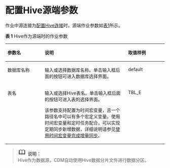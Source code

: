 # 配置Hive源端参数<a name="dayu_01_0051"></a>

作业中源连接为[配置Hive连接](配置Hive连接.md)时，源端作业参数如[表1](#zh-cn_topic_0108275424_table31823995163953)所示。

**表 1**  Hive作为源端时的作业参数

<a name="zh-cn_topic_0108275424_table31823995163953"></a>
<table><thead align="left"><tr id="zh-cn_topic_0108275424_row18653487163953"><th class="cellrowborder" valign="top" width="23.36%" id="mcps1.2.4.1.1"><p id="zh-cn_topic_0108275424_p15314298163953"><a name="zh-cn_topic_0108275424_p15314298163953"></a><a name="zh-cn_topic_0108275424_p15314298163953"></a>参数名</p>
</th>
<th class="cellrowborder" valign="top" width="52.33%" id="mcps1.2.4.1.2"><p id="zh-cn_topic_0108275424_p32498630163953"><a name="zh-cn_topic_0108275424_p32498630163953"></a><a name="zh-cn_topic_0108275424_p32498630163953"></a>说明</p>
</th>
<th class="cellrowborder" valign="top" width="24.310000000000002%" id="mcps1.2.4.1.3"><p id="zh-cn_topic_0108275424_p15143370163953"><a name="zh-cn_topic_0108275424_p15143370163953"></a><a name="zh-cn_topic_0108275424_p15143370163953"></a>取值样例</p>
</th>
</tr>
</thead>
<tbody><tr id="zh-cn_topic_0108275424_row1928353163953"><td class="cellrowborder" valign="top" width="23.36%" headers="mcps1.2.4.1.1 "><p id="zh-cn_topic_0108275424_p28108739161524"><a name="zh-cn_topic_0108275424_p28108739161524"></a><a name="zh-cn_topic_0108275424_p28108739161524"></a>数据库名称</p>
</td>
<td class="cellrowborder" valign="top" width="52.33%" headers="mcps1.2.4.1.2 "><p id="zh-cn_topic_0108275424_p17702619155928"><a name="zh-cn_topic_0108275424_p17702619155928"></a><a name="zh-cn_topic_0108275424_p17702619155928"></a>输入或选择数据库名称。单击输入框后面的按钮可进入数据库选择界面。</p>
</td>
<td class="cellrowborder" valign="top" width="24.310000000000002%" headers="mcps1.2.4.1.3 "><p id="zh-cn_topic_0108275424_p64647157163953"><a name="zh-cn_topic_0108275424_p64647157163953"></a><a name="zh-cn_topic_0108275424_p64647157163953"></a>default</p>
</td>
</tr>
<tr id="zh-cn_topic_0108275424_row11687830163953"><td class="cellrowborder" valign="top" width="23.36%" headers="mcps1.2.4.1.1 "><p id="zh-cn_topic_0108275424_p23518636161524"><a name="zh-cn_topic_0108275424_p23518636161524"></a><a name="zh-cn_topic_0108275424_p23518636161524"></a>表名</p>
</td>
<td class="cellrowborder" valign="top" width="52.33%" headers="mcps1.2.4.1.2 "><p id="zh-cn_topic_0108275424_p17984995155931"><a name="zh-cn_topic_0108275424_p17984995155931"></a><a name="zh-cn_topic_0108275424_p17984995155931"></a>输入或选择Hive表名。单击输入框后面的按钮可进入表的选择界面。</p>
<p id="zh-cn_topic_0108275442_p1210244910548"><a name="zh-cn_topic_0108275442_p1210244910548"></a><a name="zh-cn_topic_0108275442_p1210244910548"></a>该参数支持配置为时间宏变量，且一个路径名中可以有多个宏定义变量。使用时间宏变量和定时任务配合，可以实现定期同步新增数据，详细说明请参见<a href="使用时间宏变量完成增量同步.md">使用时间宏变量完成增量同步</a>。</p>
</td>
<td class="cellrowborder" valign="top" width="24.310000000000002%" headers="mcps1.2.4.1.3 "><p id="zh-cn_topic_0108275424_p50683068163953"><a name="zh-cn_topic_0108275424_p50683068163953"></a><a name="zh-cn_topic_0108275424_p50683068163953"></a>TBL_E</p>
</td>
</tr>
</tbody>
</table>

>![](public_sys-resources/icon-note.gif) **说明：**   
>Hive作为数据源，CDM自动使用Hive数据分片文件进行数据分区。  

